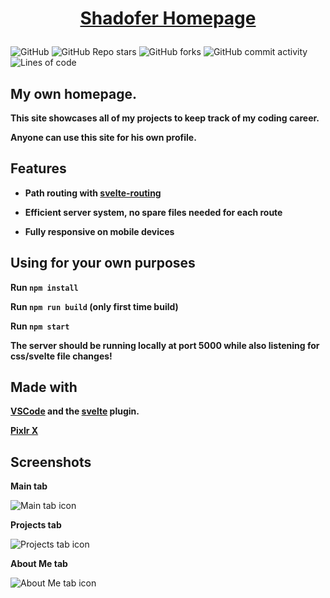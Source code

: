 # <p align="center"><a href='https://shadofer.herokuapp.com'>**Shadofer Homepage**</a></p>
![GitHub](https://img.shields.io/github/license/Shadofer/homepage) ![GitHub Repo stars](https://img.shields.io/github/stars/Shadofer/homepage?style=social) ![GitHub forks](https://img.shields.io/github/forks/Shadofer/homepage?style=social) ![GitHub commit activity](https://img.shields.io/github/commit-activity/m/Shadofer/homepage) ![Lines of code](https://img.shields.io/tokei/lines/github/Shadofer/homepage)

## My own homepage.

**This site showcases all of my projects to keep track of my coding career.**

**Anyone can use this site for his own profile.**

## Features

- **Path routing with [svelte-routing](https://www.npmjs.com/package/svelte-routing)**

- **Efficient server system, no spare files needed for each route**

- **Fully responsive on mobile devices**

## Using for your own purposes

**Run ```npm install```**

**Run ```npm run build``` (only first time build)**

**Run ```npm start```**

**The server should be running locally at port 5000 while also listening for css/svelte file changes!**

## Made with

**[VSCode](https://code.visualstudio.com/) and the [svelte](https://marketplace.visualstudio.com/items?itemName=svelte.svelte-vscode) plugin.**

**[Pixlr X](https://pixlr.com/x)**

## Screenshots

**Main tab**

<img src='https://i.ibb.co/wYKTp7q/image.png' alt='Main tab icon'>

**Projects tab**

<img src='https://i.ibb.co/M58gfQJ/image.png' alt='Projects tab icon'>

**About Me tab**

<img src='https://i.ibb.co/kGTzy40/image.png' alt='About Me tab icon'>